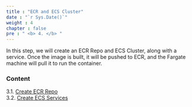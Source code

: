 ```yaml
---
title : "ECR and ECS Cluster"
date : "`r Sys.Date()`"
weight : 4
chapter : false
pre : " <b> 4. </b> "
---
```


In this step, we will create an ECR Repo and ECS Cluster, along with a service. Once the image is built, it will be pushed to ECR, and the Fargate machine will pull it to run the container.
### Content
3.1. [Create ECR Repo](3.1-TG/) \
3.2. [Create ECS Services](3.2-ALB/)
